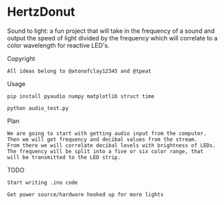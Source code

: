 # HertzDonut

Sound to light: a fun project that will take in the frequency of a sound and output the speed of light divided by the frequency which will correlate to a color wavelength for reactive LED's.

Copyright
```
All ideas belong to @atonofclay12345 and @tpeat

```

Usage

```
pip install pyaudio numpy matplotlib struct time

python audio_test.py

```

Plan

```
We are going to start with getting audio input from the computer.
Then we will get frequency and decibal values from the stream.
From there we will correlate decibal levels with brightness of LEDs.
The frequency will be split into a five or six color range, that
will be transmitted to the LED strip. 

```

TODO

```
Start writing .ino code

Get power source/hardware hooked up for more lights
